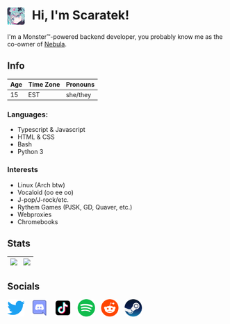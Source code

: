 <h1>
  <img src="pfp.png" alt="pfp" width="40" style="vertical-align: middle; margin-right: 10px; border-radius: 10%;">
  <strong>Hi, I'm Scaratek!</strong>
</h1>
I'm a Monster™-powered backend developer, you probably know me as the co-owner of <a href="https://nebulaservices.org">Nebula</a>.

## Info
| Age 	| Time Zone 	| Pronouns 	|
|-----	|-------------- |----------	|
| 15  	| EST       	| she/they 	| 
### Languages:
- Typescript & Javascript
- HTML & CSS
- Bash
- Python 3
### Interests
- Linux (Arch btw)
- Vocaloid (oo ee oo)
- J-pop/J-rock/etc.
- Rythem Games (PJSK, GD, Quaver, etc.)
- Webproxies
- Chromebooks
## Stats
![](https://github-readme-stats.vercel.app/api?username=scaratech&theme=dracula&show_icons=true&hide_border=true&count_private=true) | ![](https://github-readme-stats.vercel.app/api/top-langs/?username=scaratech&theme=dracula&show_icons=true&hide_border=true&layout=compact) |
| --- | --- |

## Socials
<a href="https://x.com/scaratek"><img src="twitter.png" alt="pfp" width="40" style="vertical-align: middle; margin-right: 10px; border-radius: 10%;"></a>
<a href="https://discord.gg/unblocker"><img src="discord.png" alt="pfp" width="40" style="vertical-align: middle; margin-right: 10px; border-radius: 10%;"></a>
<a href="https://www.tiktok.com/@scaratech"><img src="tiktok.png" alt="pfp" width="40" style="vertical-align: middle; margin-right: 10px; border-radius: 10%;"></a>
<a href="https://open.spotify.com/user/31yv2fbldb7kixyzot6aviobbe6ah"><img src="spotify.png" alt="pfp" width="40" style="vertical-align: middle; margin-right: 10px; border-radius: 10%;"></a>
<a href="https://www.reddit.com/user/No-Abbreviations6395/"><img src="reddit.png" alt="pfp" width="40" style="vertical-align: middle; margin-right: 10px; border-radius: 10%;"></a>
<a href="https://steamcommunity.com/id/scaratek/"><img src="steam.png" alt="pfp" width="40" style="vertical-align: middle; margin-right: 10px; border-radius: 10%;"></a>


